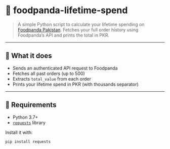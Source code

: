 # 🍱 foodpanda-lifetime-spend

> A simple Python script to calculate your lifetime spending on [Foodpanda Pakistan](https://www.foodpanda.pk). Fetches your full order history using Foodpanda’s API and prints the total in PKR.

---

## 📌 What it does

- Sends an authenticated API request to Foodpanda
- Fetches all past orders (up to 500)
- Extracts `total_value` from each order
- Prints your lifetime spend in PKR (with thousands separator)

---

## 🧰 Requirements

- Python 3.7+
- [`requests`](https://pypi.org/project/requests/) library

Install it with:

```bash
pip install requests
